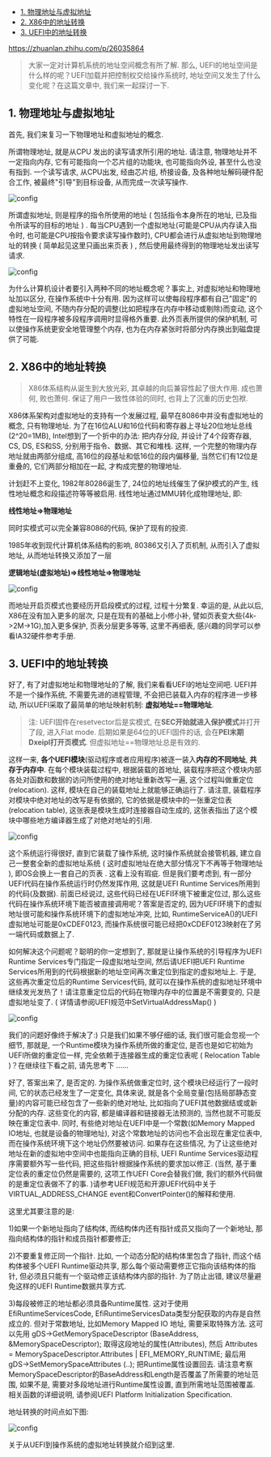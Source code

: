 
<!-- @import "[TOC]" {cmd="toc" depthFrom=1 depthTo=6 orderedList=false} -->

<!-- code_chunk_output -->

* [1. 物理地址与虚拟地址](#1-物理地址与虚拟地址)
* [2. X86中的地址转换](#2-x86中的地址转换)
* [3. UEFI中的地址转换](#3-uefi中的地址转换)

<!-- /code_chunk_output -->

https://zhuanlan.zhihu.com/p/26035864

> 大家一定对计算机系统的地址空间概念有所了解. 那么, UEFI的地址空间是什么样的呢？UEFI加载并把控制权交给操作系统时, 地址空间又发生了什么变化呢？在这篇文章中, 我们来一起探讨一下. 

## 1. 物理地址与虚拟地址

首先, 我们来复习一下物理地址和虚拟地址的概念. 

所谓物理地址, 就是从CPU 发出的读写请求所引用的地址. 请注意, 物理地址并不一定指向内存, 它有可能指向一个芯片组的功能块, 也可能指向外设, 甚至什么也没有指到. 一个读写请求, 从CPU出发, 经由芯片组, 桥接设备, 及各种地址解码硬件配合工作, 被最终"引导"到目标设备, 从而完成一次读写操作. 

![config](images/22.jpg)

所谓虚拟地址, 则是程序的指令所使用的地址 ( 包括指令本身所在的地址, 已及指令所读写的目标的地址 ) . 每当CPU遇到一个虚拟地址(可能是CPU从内存读入指令时, 也可能是CPU按指令要求读写操作数时), CPU都会进行从虚拟地址到物理地址的转换 ( 简单起见这里只画出来页表 ) , 然后使用最终得到的物理地址发出读写请求. 

![config](images/23.jpg)

为什么计算机设计者要引入两种不同的地址概念呢？事实上, 对虚拟地址和物理地址加以区分, 在操作系统中十分有用. 因为这样可以使每段程序都有自己"固定"的虚拟地址空间, 不随内存分配的调整(比如把程序在内存中移动或剔除)而变动, 这个特性在一段程序被多段程序调用时显得格外重要. 此外页表所提供的保护机制, 可以使操作系统更安全地管理整个内存, 也为在内存紧张时将部分内存换出到磁盘提供了可能. 

## 2. X86中的地址转换

> X86体系结构从诞生到大放光彩, 其卓越的向后兼容性起了很大作用. 成也萧何, 败也萧何. 保证了用户一致性体验的同时, 也背上了沉重的历史包袱. 

X86体系架构对虚拟地址的支持有一个发展过程, 最早在8086中并没有虚拟地址的概念, 只有物理地址. 为了在16位ALU和16位代码和寄存器上寻址20位地址总线(2^20=1MB), Intel想到了一个折中的办法: 把内存分段, 并设计了4个段寄存器, CS, DS, ES和SS, 分别用于指令、数据、其它和堆栈. 这样, 一个完整的物理内存地址就由两部分组成, 高16位的段基址和低16位的段内偏移量, 当然它们有12位是重叠的, 它们两部分相加在一起, 才构成完整的物理地址. 

计划赶不上变化, 1982年80286诞生了, 24位的地址线催生了保护模式的产生, 线性地址概念和段描述符等等被启用. 线性地址通过MMU转化成物理地址, 即: 

**线性地址=>物理地址**

同时实模式可以完全兼容8086的代码, 保护了现有的投资. 

1985年收到现代计算机体系结构的影响, 80386又引入了页机制, 从而引入了虚拟地址, 从而地址转换又添加了一层

**逻辑地址(虚拟地址)=>线性地址=>物理地址**

![config](images/24.jpg)

而地址开启页模式也要经历开启段模式的过程, 过程十分繁复. 幸运的是, 从此以后, X86在没有加入更多的层次, 只是在现有的基础上小修小补, 譬如页表变大些(4k->2M->1G),加入更多保护, 页表分层更多等等, 这里不再细表, 感兴趣的同学可以参看IA32硬件参考手册. 

## 3. UEFI中的地址转换

好了, 有了对虚拟地址和物理地址的了解, 我们来看看UEFI的地址空间吧. UEFI并不是一个操作系统, 不需要先进的进程管理, 不会把已装载入内存的程序进一步移动, 所以UEFI采取了最简单的地址映射机制: **虚拟地址==物理地址**. 

> 注: UEFI固件在resetvector后是实模式, 在**SEC开始就进入保护模式**并打开了段, 进入Flat mode. 后期如果是64位的UEFI固件的话, 会在**PEI末期Dxeipl打开页模式**. 但虚拟地址==物理地址总是有效的. 

这样一来, **各个UEFI模块**(驱动程序或者应用程序)被逐一装入**内存的不同地址**, **共存于内存中**. 在每个模块装载过程中, 根据装载的首地址, 装载程序把这个模块内部各处对函数和数据的访问所使用的绝对地址重新改写一遍, 这个过程叫做重定位(relocation). 这样, 模块在自己的装载地址上就能够正确运行了. 请注意, 装载程序对模块中绝对地址的改写是有依据的, 它的依据是模块中的一张重定位表(relocation table), 这张表是模块生成时连接器自动生成的, 这张表指出了这个模块中哪些地方编译器生成了对绝对地址的引用. 

![config](images/25.jpg)

这个系统运行得很好, 直到它装载了操作系统, 这时操作系统就会接管机器, 建立自己一整套全新的虚拟地址系统 ( 这时虚拟地址在绝大部分情况下不再等于物理地址 ), 即OS会换上一套自己的页表 . 这看上没有瑕疵. 但是我们要考虑到, 有一部分UEFI代码在操作系统运行时仍然发挥作用,  这就是UEFI Runtime Services所用到的代码(及数据). 前面已经说过, 这些代码已经在UEFI环境下被重定位过, 那么这些代码在操作系统环境下能否被直接调用呢？答案是否定的, 因为UEFI环境下的虚拟地址很可能和操作系统环境下的虚拟地址冲突, 比如, RuntimeServiceA()的UEFI虚拟地址可能是0xCDEF0123, 而操作系统很可能已经把0xCDEF0123映射在了另一端代码或数据上了. 

如何解决这个问题呢？聪明的你一定想到了, 那就是让操作系统的引导程序为UEFI Runtime Services专门指定一段虚拟地址空间, 然后请UEFI把UEFI Runtime Services所用到的代码根据新的地址空间再次重定位到指定的虚拟地址上. 于是, 这些再次重定位后的Runtime Services代码, 就可以在操作系统的虚拟地址环境中继续发光发热了！请注意重定位后的代码在物理内存中的位置是不需要变的, 只是虚拟地址变了. ( 详情请参阅UEFI规范中SetVirtualAddressMap() )

![config](images/26.jpg)

我们的问题好像终于解决了:) 只是我们如果不够仔细的话, 我们很可能会忽视一个细节, 那就是, 一个Runtime模块为操作系统所做的重定位, 是否也是如它初始为UEFI所做的重定位一样, 完全依赖于连接器生成的重定位表呢 ( Relocation Table )？在继续往下看之前, 请先思考下 ……

好了, 答案出来了, 是否定的. 为操作系统做重定位时, 这个模块已经运行了一段时间, 它的状态已经发生了一定变化, 具体来说, 就是各个全局变量(包括局部静态变量)的内容可能已经包含了一些新的绝对地址, 比如指向了UEFI其他数据结或或新分配的内存. 这些变化的内容, 都是编译器和链接器无法预测的, 当然也就不可能反映在重定位表中. 同时, 有些绝对地址在UEFI中是一个常数(如Memory Mapped IO地址, 也就是设备的物理地址), 对这个常数地址的访问也不会出现在重定位表中, 而在操作系统环境下这个地址仍然要被访问. 如果存在这些情况, 为了让这些绝对地址在新的虚拟地中空间中也能指向正确的目标, UEFI Runtime Services驱动程序需要额外写一些代码, 把这些指针根据操作系统的要求加以修正. (当然, 基于重定位表的重定位仍然是需要的, 这项工作UEFI Core会替我们做, 我们的额外代码做的是重定位表做不了的事. )请参考UEFI规范和开源UEFI代码中关于VIRTUAL\_ADDRESS\_CHANGE event和ConvertPointer()的解释和使用. 

这里尤其要注意的是: 

1)如果一个新地址指向了结构体, 而结构体内还有指针成员又指向了一个新地址, 那指向结构体的指针和成员指针都要修正; 

2)不要重复修正同一个指针. 比如, 一个动态分配的结构体里包含了指针, 而这个结构体被多个UEFI Runtime驱动共享, 那么每个驱动需要修正它指向该结构体的指针, 但必须且只能有一个驱动修正该结构体内部的指针. 为了防止出错, 建议尽量避免这样的UEFI Runtime数据共享方式. 

3)每段被修正的地址都必须具备Runtime属性. 这对于使用EfiRuntimeServicesCode, EfiRuntimeServicesData类型分配获取的内存是自然成立的. 但对于常数地址, 比如Memory Mapped IO 地址, 需要采取特殊方法. 这可以先用 gDS->GetMemorySpaceDescriptor (BaseAddress, &MemorySpaceDescriptor); 取得这段地址的属性(Attributes), 然后 Attributes = MemorySpaceDescriptor.Attributes | EFI\_MEMORY\_RUNTIME; 最后用 gDS->SetMemorySpaceAttributes (..);  把Runtime属性设置回去. 请注意考察MemorySpaceDescriptor的BaseAddress和Length是否覆盖了所需要的地址范围, 如果不是, 需要对多段地址进行Runtime属性设置, 直到所需地址范围被覆盖. 相关函数的详细说明, 请参阅UEFI Platform Initialization Specification. 

地址转换的时间点如下图: 

![config](images/27.jpg)

关于从UEFI到操作系统的虚拟地址转换就介绍到这里. 